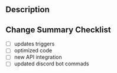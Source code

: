 ## Description
<!--- provide a summary of the changes -->


## Change Summary Checklist
- [ ] updates triggers
- [ ] optimized code
- [ ] new API integration
- [ ] updated discord bot commads
